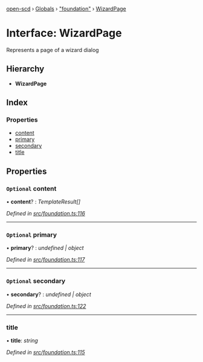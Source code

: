 [open-scd](../README.md) › [Globals](../globals.md) › ["foundation"](../modules/_foundation_.md) › [WizardPage](_foundation_.wizardpage.md)

# Interface: WizardPage

Represents a page of a wizard dialog

## Hierarchy

* **WizardPage**

## Index

### Properties

* [content](_foundation_.wizardpage.md#optional-content)
* [primary](_foundation_.wizardpage.md#optional-primary)
* [secondary](_foundation_.wizardpage.md#optional-secondary)
* [title](_foundation_.wizardpage.md#title)

## Properties

### `Optional` content

• **content**? : *TemplateResult[]*

*Defined in [src/foundation.ts:116](https://github.com/openscd/open-scd/blob/56480b8/src/foundation.ts#L116)*

___

### `Optional` primary

• **primary**? : *undefined | object*

*Defined in [src/foundation.ts:117](https://github.com/openscd/open-scd/blob/56480b8/src/foundation.ts#L117)*

___

### `Optional` secondary

• **secondary**? : *undefined | object*

*Defined in [src/foundation.ts:122](https://github.com/openscd/open-scd/blob/56480b8/src/foundation.ts#L122)*

___

###  title

• **title**: *string*

*Defined in [src/foundation.ts:115](https://github.com/openscd/open-scd/blob/56480b8/src/foundation.ts#L115)*
